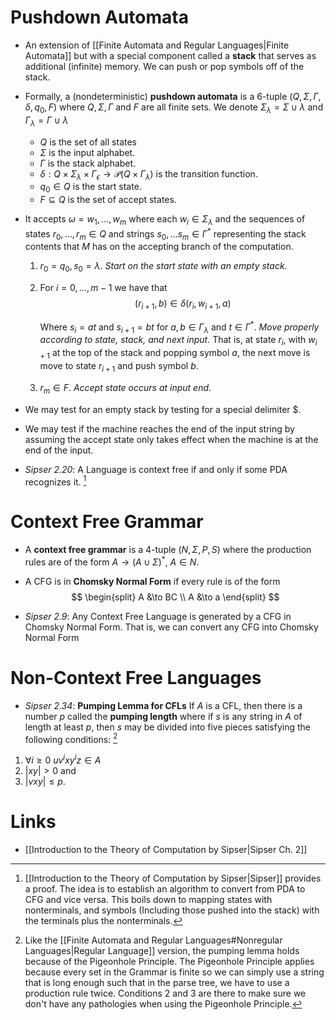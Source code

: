 # Pushdown Automata
* An extension of [[Finite Automata and Regular Languages|Finite Automata]] but with a special component called a **stack** that serves as additional (infinite) memory. We can push or pop symbols off of the stack.

* Formally, a (nondeterministic) **pushdown automata** is a $6$-tuple $(Q,\Sigma,\Gamma,\delta,q_0,F)$ where $Q,\Sigma,\Gamma$ and $F$ are all finite sets. We denote $\Sigma_\lambda = \Sigma\cup\lambda$ and $\Gamma_\lambda=\Gamma\cup\lambda$ 
	* $Q$ is the set of all states
	* $\Sigma$ is the input alphabet.
	* $\Gamma$ is the stack alphabet.
	* $\delta : Q \times \Sigma_{\lambda} \times \Gamma_\epsilon \to \mathcal{P}(Q\times \Gamma_\lambda)$ is the transition function.
	* $q_0\in Q$ is the start state.
	* $F\subseteq Q$ is the set of accept states.
* It accepts $\omega=w_1,\dots,w_m$ where each $w_i\in\Sigma_\lambda$ and the sequences of states $r_0,\dots,r_m\in Q$ and strings $s_0,\dots s_m\in \Gamma^\ast$ representing the stack contents that $M$ has on the accepting branch of the computation.
	1. $r_0=q_0, s_0=\lambda$. *Start on the start state with an empty stack*.
	2. For $i=0,\dots,m-1$ we have that
	   $$
	   (r_{i+1},b)\in\delta(r_i,w_{i+1},a)
	   $$
	   
	   Where $s_i=at$ and $s_{i+1}=bt$ for $a,b\in \Gamma_\lambda$ and $t\in\Gamma^\ast$.  *Move properly according to state, stack, and next input*. That is, at state $r_i$, with $w_{i+1}$ at the top of the stack and popping symbol $a$, the next move is move to state $r_{i+1}$ and push symbol $b$.
	3. $r_m\in F$. *Accept state occurs at input end*.
* We may test for an empty stack by testing for a special delimiter $\$$. 
* We may test if the machine reaches the end of the input string  by assuming the accept state only takes effect when the machine is at the end of the input.

* *Sipser 2.20*: A Language is context free if and only if some PDA recognizes it. [^2]
[^2]: [[Introduction to the Theory of Computation by Sipser|Sipser]] provides a proof. The idea is to establish an algorithm to convert from PDA to CFG and vice versa. This boils down to mapping states with nonterminals, and symbols (Including those pushed into the stack) with the terminals plus the nonterminals.
# Context Free Grammar
* A **context free grammar** is a $4$-tuple $(N,\Sigma, P,S)$ where the production rules are of the form $A\to (A\cup \Sigma)^\ast$, $A\in N$. 
* A CFG is in **Chomsky Normal Form** if every rule is of the form 
  $$
  \begin{split} A &\to BC \\ A &\to a \end{split}
  $$
  
* *Sipser 2.9*: Any Context Free Language is generated by a CFG in Chomsky Normal Form. That is, we can convert any CFG into Chomsky Normal Form

# Non-Context Free Languages
* *Sipser 2.34*: **Pumping Lemma for CFLs** If $A$ is a CFL, then there is a number $p$ called the **pumping length** where if $s$ is any string in $A$ of length at least $p$, then $s$ may be divided into five pieces satisfying the following conditions: [^1]
1. $\forall i\ge 0$ $uv^ixy^iz\in A$ 
2. $|xy|>0$ and 
3. $|vxy|\le p$.

[^1]: Like the [[Finite Automata and Regular Languages#Nonregular Languages|Regular Language]] version, the pumping lemma holds because of the Pigeonhole Principle. The Pigeonhole Principle applies because every set in the Grammar is finite so we can simply use a string that is long enough such that in the parse tree, we have to use a production rule twice. Conditions 2 and 3 are there to make sure we don't have any pathologies when using the Pigeonhole Principle.

# Links
* [[Introduction to the Theory of Computation by Sipser|Sipser Ch. 2]]